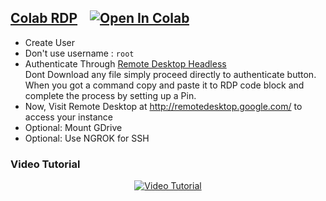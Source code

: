 ## [Colab RDP](Colab%20RDP/Colab%20RDP.ipynb) &nbsp;&nbsp; <a href="https://colab.research.google.com/github/mrX04/Mrx04-Colab/blob/master/Colab%20RDP/Colab%20RDP.ipynb" target="_parent"><img src="https://colab.research.google.com/assets/colab-badge.svg" alt="Open In Colab"/></a>

 - Create User
 - Don't use username : `root`
 - Authenticate Through [Remote Desktop Headless](http://remotedesktop.google.com/headless)<br>Dont Download any file simply proceed directly to authenticate button. When you got a command copy and paste it to RDP code block and complete the process by setting up a Pin.
 - Now, Visit Remote Desktop at http://remotedesktop.google.com/ to access your instance
 - Optional: Mount GDrive
 - Optional: Use NGROK for SSH

### **Video Tutorial**
<p align="center">
  <a href="http://www.youtube.com/watch?v=xaDz3rxLu4I">
    <img alt="Video Tutorial" src="http://img.youtube.com/vi/xaDz3rxLu4I/maxresdefault.jpg">
  </a>
</p>